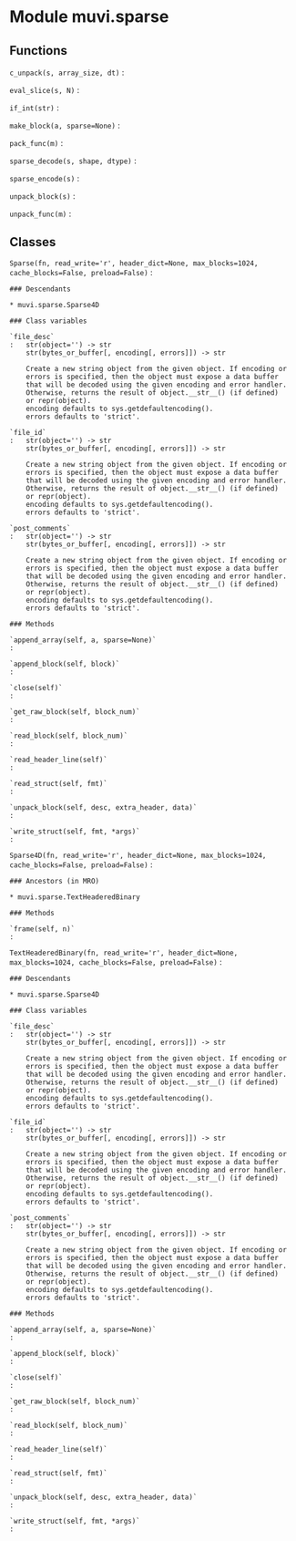 Module muvi.sparse
==================

Functions
---------

    
`c_unpack(s, array_size, dt)`
:   

    
`eval_slice(s, N)`
:   

    
`if_int(str)`
:   

    
`make_block(a, sparse=None)`
:   

    
`pack_func(m)`
:   

    
`sparse_decode(s, shape, dtype)`
:   

    
`sparse_encode(s)`
:   

    
`unpack_block(s)`
:   

    
`unpack_func(m)`
:   

Classes
-------

`Sparse(fn, read_write='r', header_dict=None, max_blocks=1024, cache_blocks=False, preload=False)`
:   

    ### Descendants

    * muvi.sparse.Sparse4D

    ### Class variables

    `file_desc`
    :   str(object='') -> str
        str(bytes_or_buffer[, encoding[, errors]]) -> str
        
        Create a new string object from the given object. If encoding or
        errors is specified, then the object must expose a data buffer
        that will be decoded using the given encoding and error handler.
        Otherwise, returns the result of object.__str__() (if defined)
        or repr(object).
        encoding defaults to sys.getdefaultencoding().
        errors defaults to 'strict'.

    `file_id`
    :   str(object='') -> str
        str(bytes_or_buffer[, encoding[, errors]]) -> str
        
        Create a new string object from the given object. If encoding or
        errors is specified, then the object must expose a data buffer
        that will be decoded using the given encoding and error handler.
        Otherwise, returns the result of object.__str__() (if defined)
        or repr(object).
        encoding defaults to sys.getdefaultencoding().
        errors defaults to 'strict'.

    `post_comments`
    :   str(object='') -> str
        str(bytes_or_buffer[, encoding[, errors]]) -> str
        
        Create a new string object from the given object. If encoding or
        errors is specified, then the object must expose a data buffer
        that will be decoded using the given encoding and error handler.
        Otherwise, returns the result of object.__str__() (if defined)
        or repr(object).
        encoding defaults to sys.getdefaultencoding().
        errors defaults to 'strict'.

    ### Methods

    `append_array(self, a, sparse=None)`
    :

    `append_block(self, block)`
    :

    `close(self)`
    :

    `get_raw_block(self, block_num)`
    :

    `read_block(self, block_num)`
    :

    `read_header_line(self)`
    :

    `read_struct(self, fmt)`
    :

    `unpack_block(self, desc, extra_header, data)`
    :

    `write_struct(self, fmt, *args)`
    :

`Sparse4D(fn, read_write='r', header_dict=None, max_blocks=1024, cache_blocks=False, preload=False)`
:   

    ### Ancestors (in MRO)

    * muvi.sparse.TextHeaderedBinary

    ### Methods

    `frame(self, n)`
    :

`TextHeaderedBinary(fn, read_write='r', header_dict=None, max_blocks=1024, cache_blocks=False, preload=False)`
:   

    ### Descendants

    * muvi.sparse.Sparse4D

    ### Class variables

    `file_desc`
    :   str(object='') -> str
        str(bytes_or_buffer[, encoding[, errors]]) -> str
        
        Create a new string object from the given object. If encoding or
        errors is specified, then the object must expose a data buffer
        that will be decoded using the given encoding and error handler.
        Otherwise, returns the result of object.__str__() (if defined)
        or repr(object).
        encoding defaults to sys.getdefaultencoding().
        errors defaults to 'strict'.

    `file_id`
    :   str(object='') -> str
        str(bytes_or_buffer[, encoding[, errors]]) -> str
        
        Create a new string object from the given object. If encoding or
        errors is specified, then the object must expose a data buffer
        that will be decoded using the given encoding and error handler.
        Otherwise, returns the result of object.__str__() (if defined)
        or repr(object).
        encoding defaults to sys.getdefaultencoding().
        errors defaults to 'strict'.

    `post_comments`
    :   str(object='') -> str
        str(bytes_or_buffer[, encoding[, errors]]) -> str
        
        Create a new string object from the given object. If encoding or
        errors is specified, then the object must expose a data buffer
        that will be decoded using the given encoding and error handler.
        Otherwise, returns the result of object.__str__() (if defined)
        or repr(object).
        encoding defaults to sys.getdefaultencoding().
        errors defaults to 'strict'.

    ### Methods

    `append_array(self, a, sparse=None)`
    :

    `append_block(self, block)`
    :

    `close(self)`
    :

    `get_raw_block(self, block_num)`
    :

    `read_block(self, block_num)`
    :

    `read_header_line(self)`
    :

    `read_struct(self, fmt)`
    :

    `unpack_block(self, desc, extra_header, data)`
    :

    `write_struct(self, fmt, *args)`
    :